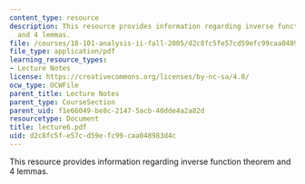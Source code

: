 ```yaml
---
content_type: resource
description: This resource provides information regarding inverse function theorem
  and 4 lemmas.
file: /courses/18-101-analysis-ii-fall-2005/d2c8fc5fe57cd59efc99caa048983d4c_lecture6.pdf
file_type: application/pdf
learning_resource_types:
- Lecture Notes
license: https://creativecommons.org/licenses/by-nc-sa/4.0/
ocw_type: OCWFile
parent_title: Lecture Notes
parent_type: CourseSection
parent_uid: f1e66049-be8c-2147-5acb-40dde4a2a82d
resourcetype: Document
title: lecture6.pdf
uid: d2c8fc5f-e57c-d59e-fc99-caa048983d4c
---
```

This resource provides information regarding inverse function theorem and 4 lemmas.